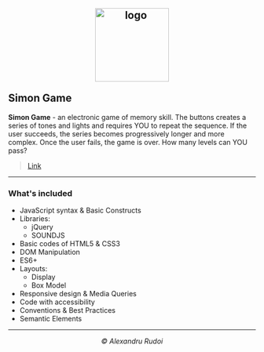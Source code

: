 ## <p align="center"><a href="https://alexandrurudoi.github.io/Simon-Game/"><img src="https://iconape.com/wp-content/png_logo_vector/simon-game-logo.png" alt="logo" width="150px" border="0"></a></p>Simon Game

**Simon Game** - an electronic game of memory skill. The buttons creates a series of tones and lights and requires YOU to repeat the sequence. If the user succeeds, the series becomes progressively longer and more complex. Once the user fails, the game is over. How many levels can YOU pass?

> <p><a href="https://alexandrurudoi.github.io/Simon-Game/">Link</a></p>

---

### What's included

+ JavaScript syntax & Basic Constructs
+ Libraries:
  * jQuery
  * SOUNDJS
+ Basic codes of HTML5 & CSS3
+ DOM Manipulation
+ ES6+
+ Layouts:
  * Display
  * Box Model
+ Responsive design & Media Queries
+ Code with accessibility
+ Conventions & Best Practices
+ Semantic Elements

---

<p align="center"><em>&copy; Alexandru Rudoi</em></p>
